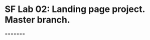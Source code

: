 SF Lab 02: Landing page project. Master branch.
==================================================================
=======
